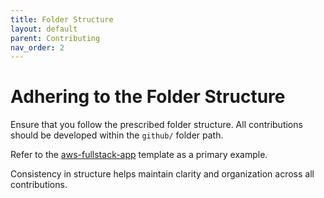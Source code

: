 ```yaml
---
title: Folder Structure
layout: default
parent: Contributing
nav_order: 2
---
```


# Adhering to the Folder Structure

Ensure that you follow the prescribed folder structure. All contributions should be developed within the `github/` folder path. 

Refer to the [aws-fullstack-app](https://github.com/99x/product-central-architectures/tree/main/architectures/github/aws-fullstack-app) template as a primary example. 

Consistency in structure helps maintain clarity and organization across all contributions.